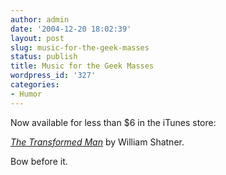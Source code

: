 ```yaml
---
author: admin
date: '2004-12-20 18:02:39'
layout: post
slug: music-for-the-geek-masses
status: publish
title: Music for the Geek Masses
wordpress_id: '327'
categories:
- Humor
---
```

Now available for less than $6 in the iTunes store:

<a href="http://phobos.apple.com/WebObjects/MZStore.woa/wa/viewAlbum?playlistId=31520989"><i>The Transformed Man</i></a> by William Shatner.

Bow before it.

